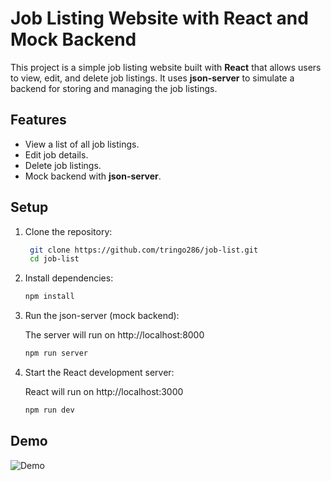 # Job Listing Website with React and Mock Backend

This project is a simple job listing website built with **React** that allows users to view, edit, and delete job listings. It uses **json-server** to simulate a backend for storing and managing the job listings.

## Features
- View a list of all job listings.
- Edit job details.
- Delete job listings.
- Mock backend with **json-server**.

## Setup

1. Clone the repository:  
   ```bash
    git clone https://github.com/tringo286/job-list.git
    cd job-list
2. Install dependencies:
   ```bash
   npm install
3. Run the json-server (mock backend):

    The server will run on http://localhost:8000
    ```bash
    npm run server
4. Start the React development server:

    React will run on http://localhost:3000
    ```bash  
    npm run dev

## Demo 
![Demo](public/screen.png)
